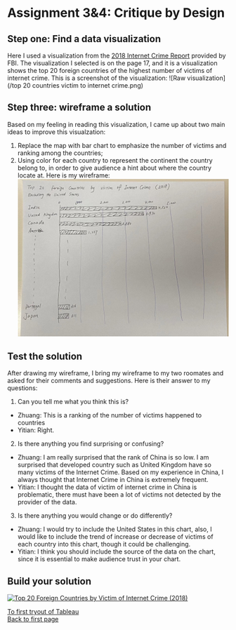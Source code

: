 # Assignment 3&4: Critique by Design

## Step one: Find a data visualization
Here I used a visualization from the [2018 Internet Crime Report](https://www.ic3.gov/Media/PDF/AnnualReport/2018_IC3Report.pdf) provided by FBI.
The visualization I selected is on the page 17, and it is a visualization shows the top 20 foreign countries of the highest number of victims of internet crime.
This is a screenshot of the visualization:
![Raw visualization](/top 20 countries victim to internet crime.png)

## Step three: wireframe a solution
Based on my feeling in reading this visualization, I came up about two main ideas to improve this visualzation:
1. Replace the map with bar chart to emphasize the number of victims and ranking among the countries;
2. Using color for each country to represent the continent the country belong to, in order to give audience a hint about where the country locate at.
Here is my wireframe:
![Wireframe](/20211107_wireframe.jpeg)

## Test the solution
After drawing my wireframe, I bring my wireframe to my two roomates and asked for their comments and suggestions.
Here is their answer to my questions:
1. Can you tell me what you think this is?
* Zhuang: This is a ranking of the number of victims happened to countries
* Yitian: Right.
2. Is there anything you find surprising or confusing?
* Zhuang: I am really surprised that the rank of China is so low. I am surprised that developed country such as United Kingdom have so many victims of the Internet Crime. Based on my experience in China, I always thought that Internet Crime in China is extremely frequent.
* Yitian: I thought the data of victim of internet crime in China is problematic, there must have been a lot of victims not detected by the provider of the data.
3. Is there anything you would change or do differently?
* Zhuang: I would try to include the United States in this chart, also, I would like to include the trend of increase or decrease of victims of each country into this chart, though it could be challenging.
* Yitian: I think you should include the source of the data on the chart, since it is essential to make audience trust in your chart.

## Build your solution

<div class='tableauPlaceholder' id='viz1636340862234' style='position: relative'><noscript><a href='#'><img alt='Top 20 Foreign Countries by Victim of Internet Crime (2018) ' src='https:&#47;&#47;public.tableau.com&#47;static&#47;images&#47;In&#47;InternetCrimeVictim&#47;Sheet1&#47;1_rss.png' style='border: none' /></a></noscript><object class='tableauViz'  style='display:none;'><param name='host_url' value='https%3A%2F%2Fpublic.tableau.com%2F' /> <param name='embed_code_version' value='3' /> <param name='site_root' value='' /><param name='name' value='InternetCrimeVictim&#47;Sheet1' /><param name='tabs' value='no' /><param name='toolbar' value='yes' /><param name='static_image' value='https:&#47;&#47;public.tableau.com&#47;static&#47;images&#47;In&#47;InternetCrimeVictim&#47;Sheet1&#47;1.png' /> <param name='animate_transition' value='yes' /><param name='display_static_image' value='yes' /><param name='display_spinner' value='yes' /><param name='display_overlay' value='yes' /><param name='display_count' value='yes' /><param name='language' value='en-US' /><param name='filter' value='publish=yes' /></object></div>
<script type='text/javascript'>                    
  var divElement = document.getElementById('viz1636340862234');                   
  var vizElement = divElement.getElementsByTagName('object')[0];                    
  vizElement.style.width='100%';vizElement.style.height=(divElement.offsetWidth*0.75)+'px';                    
  var scriptElement = document.createElement('script');                    
  scriptElement.src = 'https://public.tableau.com/javascripts/api/viz_v1.js';                    
  vizElement.parentNode.insertBefore(scriptElement, vizElement);                
</script>


[To first tryout of Tableau](/Tableau.md)\
[Back to first page](/README.md)
